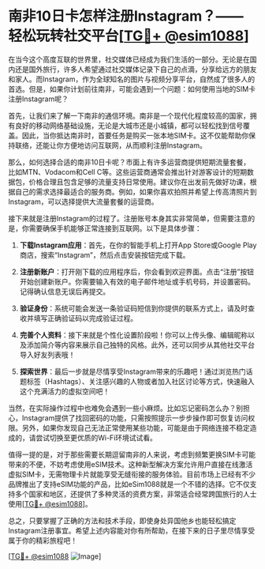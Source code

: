 # 南非10日卡怎样注册Instagram？——轻松玩转社交平台[[TG💪+ @esim1088](https://t.me/s/esim1088)]

在当今这个高度互联的世界里，社交媒体已经成为我们生活的一部分。无论是在国内还是国外旅行，许多人希望通过社交媒体记录下自己的点滴，分享给远方的朋友和家人。而Instagram，作为全球知名的图片与视频分享平台，自然成了很多人的首选。但是，如果你计划前往南非，可能会遇到一个问题：如何使用当地的SIM卡注册Instagram呢？

首先，让我们来了解一下南非的通信环境。南非是一个现代化程度较高的国家，拥有良好的移动网络基础设施，无论是大城市还是小城镇，都可以轻松找到信号覆盖。因此，当你抵达南非时，首要任务是购买一张本地SIM卡。这不仅能帮助你保持联络，还能让你方便地访问互联网，从而顺利注册Instagram。

那么，如何选择合适的南非10日卡呢？市面上有许多运营商提供短期流量套餐，比如MTN、Vodacom和Cell C等。这些运营商通常会推出针对游客设计的短期数据包，价格合理且包含足够的流量支持日常使用。建议你在出发前先做好功课，根据自己的需求选择最适合的服务商。例如，如果你喜欢拍照并希望上传高清照片到Instagram，可以选择提供大流量套餐的运营商。

接下来就是注册Instagram的过程了。注册账号本身其实非常简单，但需要注意的是，你需要确保手机能够正常连接到互联网。以下是具体步骤：

1. **下载Instagram应用**：首先，在你的智能手机上打开App Store或Google Play商店，搜索“Instagram”，然后点击安装按钮完成下载。
   
2. **注册新账户**：打开刚下载的应用程序后，你会看到欢迎界面。点击“注册”按钮开始创建新账户。你需要输入有效的电子邮件地址或手机号码，并设置密码。记得确认信息无误后再提交。

3. **验证身份**：系统可能会发送一条验证码短信到你提供的联系方式上，请及时查收并填写正确验证码以完成验证过程。

4. **完善个人资料**：接下来就是个性化设置阶段啦！你可以上传头像、编辑昵称以及添加简介等内容来展示自己独特的风格。此外，还可以同步从其他社交平台导入好友列表哦！

5. **探索世界**：最后一步就是尽情享受Instagram带来的乐趣吧！通过浏览热门话题标签（Hashtags）、关注感兴趣的人物或者加入社区讨论等方式，快速融入这个充满活力的虚拟空间吧！

当然，在实际操作过程中也难免会遇到一些小麻烦。比如忘记密码怎么办？别担心，Instagram提供了找回密码的功能，只需按照提示一步步操作即可恢复访问权限。另外，如果你发现自己无法正常使用某些功能，可能是由于网络连接不稳定造成的，请尝试切换至更优质的Wi-Fi环境试试看。

值得一提的是，对于那些需要长期逗留南非的人来说，考虑到频繁更换SIM卡可能带来的不便，不妨考虑使用eSIM技术。这种新型解决方案允许用户直接在线激活虚拟SIM卡，无需物理卡片就能享受无缝衔接的服务体验。目前市场上已经有不少品牌推出了支持eSIM功能的产品，比如eSim1088就是一个不错的选择。它不仅支持多个国家和地区，还提供了多种灵活的资费方案，非常适合经常跨国旅行的人士使用[[TG💪+ @esim1088](https://t.me/s/esim1088)]。

总之，只要掌握了正确的方法和技术手段，即使身处异国他乡也能轻松搞定Instagram注册事宜。希望上述内容能对你有所帮助，在接下来的日子里尽情享受属于你的精彩旅程吧！

[[TG💪+ @esim1088](https://t.me/s/esim1088) ![Image](https://i.postimg.cc/4NQfJmqS/Snipaste-2025-05-13-00-14-12.png)]